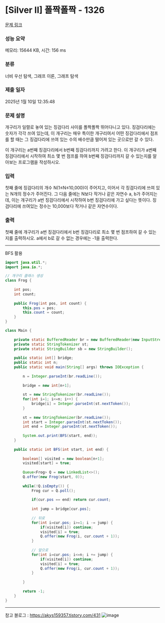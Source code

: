# [Silver II] 폴짝폴짝 - 1326 

[문제 링크](https://www.acmicpc.net/problem/1326) 

### 성능 요약

메모리: 15644 KB, 시간: 156 ms

### 분류

너비 우선 탐색, 그래프 이론, 그래프 탐색

### 제출 일자

2025년 1월 10일 12:35:48

### 문제 설명

<p>개구리가 일렬로 놓여 있는 징검다리 사이를 폴짝폴짝 뛰어다니고 있다. 징검다리에는 숫자가 각각 쓰여 있는데, 이 개구리는 매우 특이한 개구리여서 어떤 징검다리에서 점프를 할 때는 그 징검다리에 쓰여 있는 수의 배수만큼 떨어져 있는 곳으로만 갈 수 있다.</p>

<p>이 개구리는 a번째 징검다리에서 b번째 징검다리까지 가려고 한다. 이 개구리가 a번째 징검다리에서 시작하여 최소 몇 번 점프를 하여 b번째 징검다리까지 갈 수 있는지를 알아보는 프로그램을 작성하시오.</p>

### 입력 

 <p>첫째 줄에 징검다리의 개수 N(1≤N≤10,000)이 주어지고, 이어서 각 징검다리에 쓰여 있는 N개의 정수가 주어진다. 그 다음 줄에는 N보다 작거나 같은 자연수 a, b가 주어지는 데, 이는 개구리가 a번 징검다리에서 시작하여 b번 징검다리에 가고 싶다는 뜻이다. 징검다리에 쓰여있는 정수는 10,000보다 작거나 같은 자연수이다.</p>

### 출력 

 <p>첫째 줄에 개구리가 a번 징검다리에서 b번 징검다리로 최소 몇 번 점프하여 갈 수 있는 지를 출력하시오. a에서 b로 갈 수 없는 경우에는 -1을 출력한다.</p>

---

BFS 활용

```java
import java.util.*;
import java.io.*;

// 개구리 클래스 생성
class Frog {
    
    int pos;
    int count;
    
    public Frog(int pos, int count) {
        this.pos = pos;
        this.count = count;
    }
}

class Main {
    
    private static BufferedReader br = new BufferedReader(new InputStreamReader(System.in));
    private static StringTokenizer st;
    private static StringBuilder sb = new StringBuilder();
    
    public static int[] bridge;
    public static int n;
    public static void main(String[] args) throws IOException {
        
        n = Integer.parseInt(br.readLine());
        
        bridge = new int[n+1];
        
        st = new StringTokenizer(br.readLine());
        for(int i=1; i<=n; i++) {
            bridge[i] = Integer.parseInt(st.nextToken());
        }
        
        st = new StringTokenizer(br.readLine());
        int start = Integer.parseInt(st.nextToken());
        int end = Integer.parseInt(st.nextToken());
        
        System.out.print(BFS(start, end));
    }
    
    public static int BFS(int start, int end) {
        
        boolean[] visited = new boolean[n+1];
        visited[start] = true;
        
        Queue<Frog> Q = new LinkedList<>();
        Q.offer(new Frog(start, 0));
        
        while(!Q.isEmpty()) {
            Frog cur = Q.poll();
            
            if(cur.pos == end) return cur.count;
            
            int jump = bridge[cur.pos];
            
            // 뒤로
            for(int i=cur.pos; i>=1; i -= jump) {
                if(visited[i]) continue;
                visited[i] = true;
                Q.offer(new Frog(i, cur.count + 1));
            }
            
            // 앞으로
            for(int i=cur.pos; i<=n; i += jump) {
                if(visited[i]) continue;
                visited[i] = true;
                Q.offer(new Frog(i, cur.count + 1));
            }
            
        }
        
        return -1;
    }
}


```

---

참고 블로그 : https://akys159357.tistory.com/431
![image](https://github.com/user-attachments/assets/92f739a7-fc01-431a-b953-84556dc847ea)
